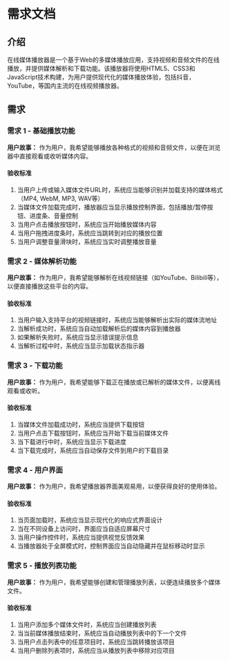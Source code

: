 # 需求文档

## 介绍

在线媒体播放器是一个基于Web的多媒体播放应用，支持视频和音频文件的在线播放，并提供媒体解析和下载功能。该播放器将使用HTML5、CSS3和JavaScript技术构建，为用户提供现代化的媒体播放体验，包括抖音，YouTube，等国内主流的在线视频播放器。

## 需求

### 需求 1 - 基础播放功能

**用户故事：** 作为用户，我希望能够播放各种格式的视频和音频文件，以便在浏览器中直接观看或收听媒体内容。

#### 验收标准

1. 当用户上传或输入媒体文件URL时，系统应当能够识别并加载支持的媒体格式（MP4, WebM, MP3, WAV等）
2. 当媒体文件加载完成时，播放器应当显示播放控制界面，包括播放/暂停按钮、进度条、音量控制
3. 当用户点击播放按钮时，系统应当开始播放媒体内容
4. 当用户拖拽进度条时，系统应当跳转到对应的播放位置
5. 当用户调整音量滑块时，系统应当实时调整播放音量

### 需求 2 - 媒体解析功能

**用户故事：** 作为用户，我希望能够解析在线视频链接（如YouTube、Bilibili等），以便直接播放这些平台的内容。

#### 验收标准

1. 当用户输入支持平台的视频链接时，系统应当能够解析出实际的媒体流地址
2. 当解析成功时，系统应当自动加载解析后的媒体内容到播放器
3. 如果解析失败时，系统应当显示错误提示信息
4. 当解析过程中时，系统应当显示加载状态指示器

### 需求 3 - 下载功能

**用户故事：** 作为用户，我希望能够下载正在播放或已解析的媒体文件，以便离线观看或收听。

#### 验收标准

1. 当媒体文件加载成功时，系统应当提供下载按钮
2. 当用户点击下载按钮时，系统应当开始下载当前媒体文件
3. 当下载进行中时，系统应当显示下载进度
4. 当下载完成时，系统应当自动保存文件到用户的下载目录

### 需求 4 - 用户界面

**用户故事：** 作为用户，我希望播放器界面美观易用，以便获得良好的使用体验。

#### 验收标准

1. 当页面加载时，系统应当显示现代化的响应式界面设计
2. 当在不同设备上访问时，界面应当自适应屏幕尺寸
3. 当用户操作控件时，系统应当提供视觉反馈效果
4. 当播放器处于全屏模式时，控制界面应当自动隐藏并在鼠标移动时显示

### 需求 5 - 播放列表功能

**用户故事：** 作为用户，我希望能够创建和管理播放列表，以便连续播放多个媒体文件。

#### 验收标准

1. 当用户添加多个媒体文件时，系统应当创建播放列表
2. 当当前媒体播放结束时，系统应当自动播放列表中的下一个文件
3. 当用户点击列表中的任意项目时，系统应当跳转播放该项目
4. 当用户删除列表项时，系统应当从播放列表中移除对应项目